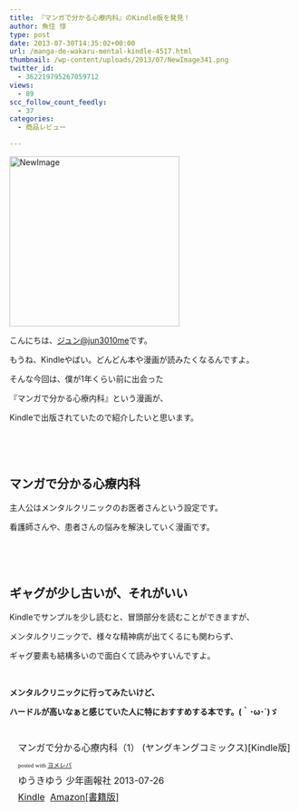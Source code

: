 ```yaml
---
title: 『マンガで分かる心療内科』のKindle版を発見！
author: 魚住 惇
type: post
date: 2013-07-30T14:35:02+00:00
url: /manga-de-wakaru-mental-kindle-4517.html
thumbnail: /wp-content/uploads/2013/07/NewImage341.png
twitter_id:
  - 362219795267059712
views:
  - 89
scc_follow_count_feedly:
  - 37
categories:
  - 商品レビュー

---
```

<img decoding="async" loading="lazy" title="NewImage.png" src="/wp-content/uploads/2013/07/NewImage34.png" alt="NewImage" width="300" height="300" border="0" />

<!--more-->

こんにちは、[ジュン@jun3010me][1]です。

もうね、Kindleやばい。どんどん本や漫画が読みたくなるんですよ。

そんな今回は、僕が1年くらい前に出会った

『マンガで分かる心療内科』という漫画が、

Kindleで出版されていたので紹介したいと思います。

 

 

## マンガで分かる心療内科

主人公はメンタルクリニックのお医者さんという設定です。

看護師さんや、患者さんの悩みを解決していく漫画です。

 

 

## ギャグが少し古いが、それがいい

Kindleでサンプルを少し読むと、冒頭部分を読むことができますが、

メンタルクリニックで、様々な精神病が出てくるにも関わらず、

ギャグ要素も結構多いので面白くて読みやすいんですよ。

 

**メンタルクリニックに行ってみたいけど、**

**ハードルが高いなぁと感じていた人に特におすすめする本です。(｀･ω･´)ゞ**

 

<div class="booklink-box" style="text-align: left; padding-bottom: 20px; font-size: medium; /zoom: 1; overflow: hidden;">
  <div class="booklink-image" style="float: left; margin: 0 15px 10px 0;">
    <a name="booklink" href="http://www.amazon.co.jp/exec/obidos/asin/B00E55432M/jn050191-22/" rel="nofollow" target="_blank"></a><img decoding="async" style="border: none;" src="http://ecx.images-amazon.com/images/I/51HQm5s2Z9L._SL160_.jpg" alt="" />
  </div>
  <div class="booklink-info" style="line-height: 120%; /zoom: 1; overflow: hidden;">
    <div class="booklink-name" style="margin-bottom: 10px; line-height: 120%;">
      <a name="booklink" href="http://www.amazon.co.jp/exec/obidos/asin/B00E55432M/jn050191-22/" rel="nofollow" target="_blank"></a>マンガで分かる心療内科（1） (ヤングキングコミックス)[Kindle版]</p>
      <div class="booklink-powered-date" style="font-size: 8pt; margin-top: 5px; font-family: verdana; line-height: 120%;">
        posted with <a href="http://yomereba.com" target="_blank">ヨメレバ</a>
      </div>
    </div>
    <div class="booklink-detail" style="margin-bottom: 5px;">
      ゆうきゆう 少年画報社 2013-07-26
    </div>
    <div class="booklink-link2" style="margin-top: 10px;">
      <div class="shoplinkkindle" style="display: inline; margin-right: 5px;">
        <a href="http://www.amazon.co.jp/exec/obidos/ASIN/B00E55432M/jn050191-22/" rel="nofollow" target="_blank">Kindle</a>
      </div>
      <div class="shoplinkamazon" style="display: inline; margin-right: 5px;">
        <a title="アマゾン" href="http://www.amazon.co.jp/exec/obidos/ASIN/4785933801/jn050191-22/" rel="nofollow" target="_blank">Amazon[書籍版]</a>
      </div>
    </div>
  </div>
  <div class="booklink-footer" style="clear: left;">
     
  </div>
</div>

 [1]: https://twitter.com/jun3010me